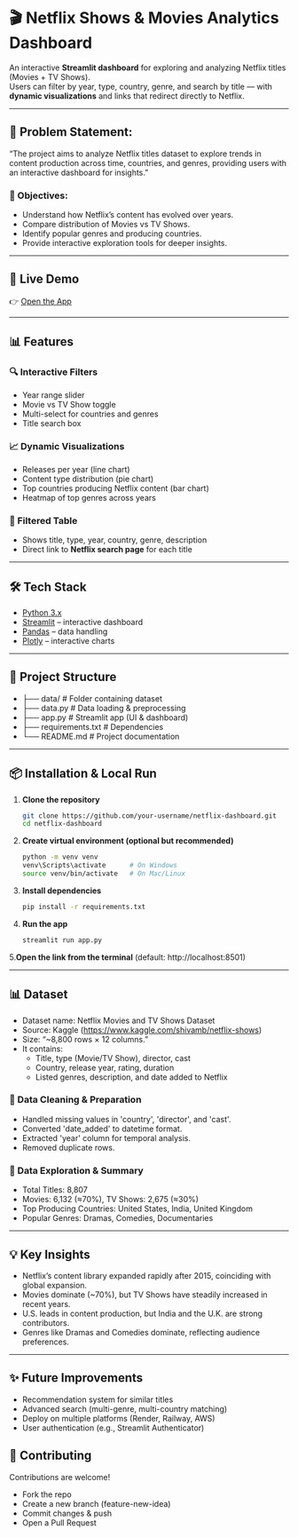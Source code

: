 # 🎬 Netflix Shows & Movies Analytics Dashboard

An interactive **Streamlit dashboard** for exploring and analyzing Netflix titles (Movies + TV Shows).  
Users can filter by year, type, country, genre, and search by title — with **dynamic visualizations** and links that redirect directly to Netflix.

---
## 🔎 Problem Statement:
“The project aims to analyze Netflix titles dataset to explore trends in content production across time, countries, and genres, providing users with an interactive dashboard for insights.”

### 🎯 Objectives:

- Understand how Netflix’s content has evolved over years.
- Compare distribution of Movies vs TV Shows.
- Identify popular genres and producing countries.
- Provide interactive exploration tools for deeper insights.

---

## 🚀 Live Demo
👉 [Open the App](https://netflixdashboard-qwjbcktrn9a4gc8eddeaqs.streamlit.app/)

---

## 📊 Features

### 🔍 Interactive Filters
- Year range slider  
- Movie vs TV Show toggle  
- Multi-select for countries and genres  
- Title search box  

### 📈 Dynamic Visualizations
- Releases per year (line chart)  
- Content type distribution (pie chart)  
- Top countries producing Netflix content (bar chart)  
- Heatmap of top genres across years  

### 📑 Filtered Table
- Shows title, type, year, country, genre, description  
- Direct link to **Netflix search page** for each title  

---

## 🛠️ Tech Stack
- [Python 3.x](https://www.python.org/)  
- [Streamlit](https://streamlit.io/) – interactive dashboard  
- [Pandas](https://pandas.pydata.org/) – data handling  
- [Plotly](https://plotly.com/python/) – interactive charts  

---

## 📂 Project Structure
 - ├── data/ # Folder containing dataset
 - ├── data.py # Data loading & preprocessing
 - ├── app.py # Streamlit app (UI & dashboard)
 - ├── requirements.txt # Dependencies
 - └── README.md # Project documentation

---

## 📦 Installation & Local Run

1. **Clone the repository**
   ```bash
   git clone https://github.com/your-username/netflix-dashboard.git
   cd netflix-dashboard

2. **Create virtual environment (optional but recommended)**
   ```bash
   python -m venv venv
   venv\Scripts\activate      # On Windows
   source venv/bin/activate   # On Mac/Linux

3. **Install dependencies**
   ```bash
   pip install -r requirements.txt

4. **Run the app**
   ```bash
   streamlit run app.py

5.**Open the link from the terminal** (default: http://localhost:8501)

---

## 📊 Dataset

- Dataset name: Netflix Movies and TV Shows Dataset
- Source: Kaggle (https://www.kaggle.com/shivamb/netflix-shows)
- Size: “~8,800 rows × 12 columns.”
- It contains:
  - Title, type (Movie/TV Show), director, cast
  - Country, release year, rating, duration
  - Listed genres, description, and date added to Netflix

### 🧹 Data Cleaning & Preparation
- Handled missing values in 'country', 'director', and 'cast'.
- Converted 'date_added' to datetime format.
- Extracted 'year' column for temporal analysis.
- Removed duplicate rows.

### 🔎 Data Exploration & Summary
- Total Titles: 8,807
- Movies: 6,132 (≈70%), TV Shows: 2,675 (≈30%)
- Top Producing Countries: United States, India, United Kingdom
- Popular Genres: Dramas, Comedies, Documentaries
  
---
## 💡 Key Insights
- Netflix’s content library expanded rapidly after 2015, coinciding with global expansion.
- Movies dominate (~70%), but TV Shows have steadily increased in recent years.
- U.S. leads in content production, but India and the U.K. are strong contributors.
- Genres like Dramas and Comedies dominate, reflecting audience preferences.

---

## ✨ Future Improvements

- Recommendation system for similar titles
- Advanced search (multi-genre, multi-country matching)
- Deploy on multiple platforms (Render, Railway, AWS)
- User authentication (e.g., Streamlit Authenticator)

## 🤝 Contributing

Contributions are welcome!
- Fork the repo
- Create a new branch (feature-new-idea)
- Commit changes & push
- Open a Pull Request


